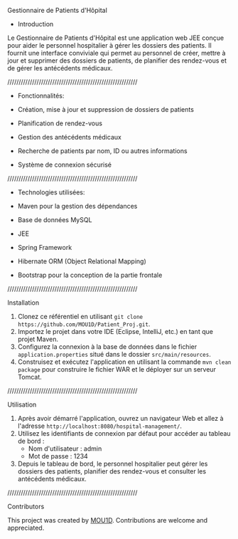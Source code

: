 Gestionnaire de Patients d'Hôpital

- Introduction

Le Gestionnaire de Patients d'Hôpital est une application web JEE conçue pour aider le personnel hospitalier à gérer les dossiers des patients. Il fournit une interface conviviale qui permet au personnel de créer, mettre à jour et supprimer des dossiers de patients, de planifier des rendez-vous et de gérer les antécédents médicaux.

//////////////////////////////////////////////////////////

- Fonctionnalités:

- Création, mise à jour et suppression de dossiers de patients
- Planification de rendez-vous
- Gestion des antécédents médicaux
- Recherche de patients par nom, ID ou autres informations
- Système de connexion sécurisé

//////////////////////////////////////////////////////////

- Technologies utilisées:

- Maven pour la gestion des dépendances
- Base de données MySQL
- JEE
- Spring Framework
- Hibernate ORM (Object Relational Mapping)
- Bootstrap pour la conception de la partie frontale

//////////////////////////////////////////////////////////


Installation

1. Clonez ce référentiel en utilisant `git clone https://github.com/MOU1D/Patient_Proj.git`.
2. Importez le projet dans votre IDE (Eclipse, IntelliJ, etc.) en tant que projet Maven.
3. Configurez la connexion à la base de données dans le fichier `application.properties` situé dans le dossier `src/main/resources`.
4. Construisez et exécutez l'application en utilisant la commande `mvn clean package` pour construire le fichier WAR et le déployer sur un serveur Tomcat.

//////////////////////////////////////////////////////////


  Utilisation

1. Après avoir démarré l'application, ouvrez un navigateur Web et allez à l'adresse `http://localhost:8080/hospital-management/`.
2. Utilisez les identifiants de connexion par défaut pour accéder au tableau de bord :
   - Nom d'utilisateur : admin
   - Mot de passe : 1234
3. Depuis le tableau de bord, le personnel hospitalier peut gérer les dossiers des patients, planifier des rendez-vous et consulter les antécédents médicaux.

//////////////////////////////////////////////////////////


 Contributors

This project was created by [MOU1D](https://github.com/MOU1D). Contributions are welcome and appreciated.
